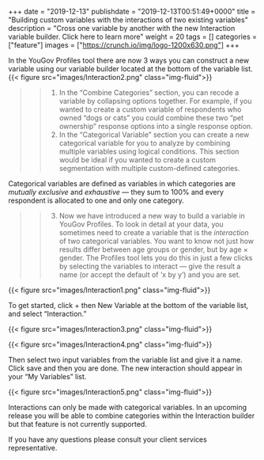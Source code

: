 +++
date = "2019-12-13"
publishdate = "2019-12-13T00:51:49+0000"
title = "Building custom variables with the interactions of two existing variables"
description = "Cross one variable by another with the new Interaction variable builder. Click here to learn more"
weight = 20
tags = []
categories = ["feature"]
images = ["https://crunch.io/img/logo-1200x630.png"]
+++

In the YouGov Profiles tool there are now 3 ways you can construct a new variable using our variable builder located at the bottom of the variable list. 
{{< figure src="images/Interaction2.png" class="img-fluid">}}

>>1.	In the “Combine Categories” section, you can recode a variable by collapsing options together. For example, if you wanted to create a custom variable of respondents who owned “dogs or cats” you could combine these two “pet ownership” response options into a single response option.
>>2.	In the “Categorical Variable” section you can create a new categorical variable for you to analyze by combining multiple variables using logical conditions. This section would be ideal if you wanted to create a custom segmentation with multiple custom-defined categories.

Categorical variables are defined as variables in which categories are *mutually exclusive* and *exhaustive* — they sum to 100% and every respondent is allocated to one and only one category. 

>>3.	Now we have introduced a new way to build a variable in YouGov Profiles. To look in detail at your data, you sometimes need to create a variable that is the *interaction* of two categorical variables. You want to know not just how results differ between age groups or gender, but by age × gender. The Profiles tool lets you do this in just a few clicks by selecting the variables to interact — give the result a name (or accept the default of ‘x by y’) and you are set.

{{< figure src="images/Interaction1.png" class="img-fluid">}}

To get started, click + then New Variable at the bottom of the variable list, and select “Interaction.”

{{< figure src="images/Interaction3.png" class="img-fluid">}}

{{< figure src="images/Interaction4.png" class="img-fluid">}}

Then select two input variables from the variable list and give it a name. Click save and then you are done. The new interaction should appear in your “My Variables” list.

{{< figure src="images/Interaction5.png" class="img-fluid">}}

Interactions can only be made with categorical variables. In an upcoming release you will be able to combine categories within the Interaction builder but that feature is not currently supported. 

If you have any questions please consult your client services representative.

